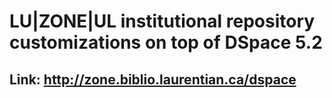 # LU|ZONE|UL institutional repository customizations on top of DSpace 5.2

## Link: http://zone.biblio.laurentian.ca/dspace
